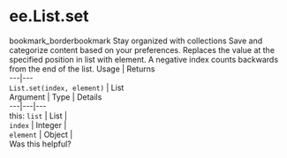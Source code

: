  
#  ee.List.set
bookmark_borderbookmark Stay organized with collections  Save and categorize content based on your preferences.
Replaces the value at the specified position in list with element. A negative index counts backwards from the end of the list.
Usage | Returns  
---|---  
`List.set(index, element)` | List  
Argument | Type | Details  
---|---|---  
this: `list` | List |   
`index` | Integer |   
`element` | Object |   
Was this helpful?
